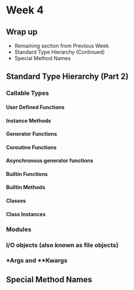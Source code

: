 # Week 4

## Wrap up

- Remaining section from Previous Week
- Standard Type Hierarchy (Continued)
- Special Method Names

## Standard Type Hierarchy (Part 2)
### Callable Types
#### User Defined Functions
#### Instance Methods
#### Generator Functions
#### Coroutine Functions
#### Asynchronous generator functions
#### Builtin Functions
#### Builtin Methods
#### Classes
#### Class Instances
### Modules
### I/O objects (also known as file objects)
### *Args and **Kwargs

## Special Method Names